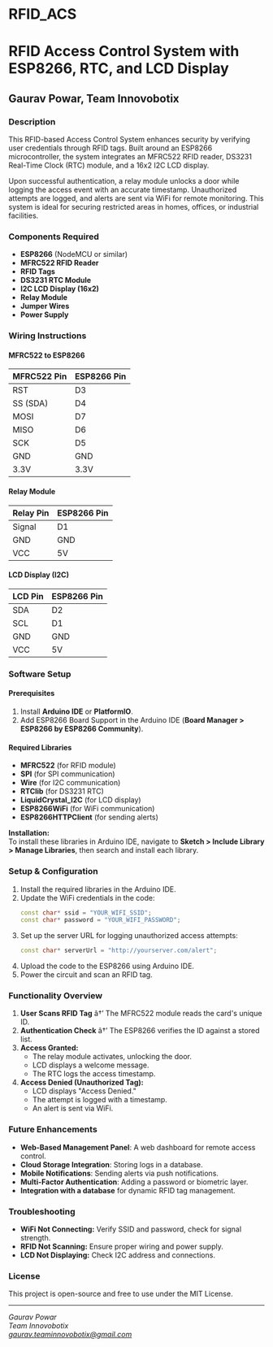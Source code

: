 # RFID_ACS
# RFID Access Control System with ESP8266, RTC, and LCD Display

## Gaurav Powar, Team Innovobotix

### Description
This RFID-based Access Control System enhances security by verifying user credentials through RFID tags. Built around an ESP8266 microcontroller, the system integrates an MFRC522 RFID reader, DS3231 Real-Time Clock (RTC) module, and a 16x2 I2C LCD display. 

Upon successful authentication, a relay module unlocks a door while logging the access event with an accurate timestamp. Unauthorized attempts are logged, and alerts are sent via WiFi for remote monitoring. This system is ideal for securing restricted areas in homes, offices, or industrial facilities.

### Components Required
- **ESP8266** (NodeMCU or similar)
- **MFRC522 RFID Reader**
- **RFID Tags**
- **DS3231 RTC Module**
- **I2C LCD Display (16x2)**
- **Relay Module**
- **Jumper Wires**
- **Power Supply**

### Wiring Instructions

#### **MFRC522 to ESP8266**
| MFRC522 Pin | ESP8266 Pin |
|------------|------------|
| RST        | D3         |
| SS (SDA)   | D4         |
| MOSI       | D7         |
| MISO       | D6         |
| SCK        | D5         |
| GND        | GND        |
| 3.3V       | 3.3V       |

#### **Relay Module**
| Relay Pin | ESP8266 Pin |
|-----------|------------|
| Signal    | D1         |
| GND       | GND        |
| VCC       | 5V         |

#### **LCD Display (I2C)**
| LCD Pin | ESP8266 Pin |
|---------|------------|
| SDA     | D2         |
| SCL     | D1         |
| GND     | GND        |
| VCC     | 5V         |

### Software Setup

#### Prerequisites  
1. Install **Arduino IDE** or **PlatformIO**.  
2. Add ESP8266 Board Support in the Arduino IDE (**Board Manager > ESP8266 by ESP8266 Community**).  

#### Required Libraries  
- **MFRC522** (for RFID module)  
- **SPI** (for SPI communication)  
- **Wire** (for I2C communication)  
- **RTClib** (for DS3231 RTC)  
- **LiquidCrystal_I2C** (for LCD display)  
- **ESP8266WiFi** (for WiFi communication)  
- **ESP8266HTTPClient** (for sending alerts)  

**Installation:**  
To install these libraries in Arduino IDE, navigate to **Sketch > Include Library > Manage Libraries**, then search and install each library.

### Setup & Configuration
1. Install the required libraries in the Arduino IDE.
2. Update the WiFi credentials in the code:
   ```cpp
   const char* ssid = "YOUR_WIFI_SSID";
   const char* password = "YOUR_WIFI_PASSWORD";
   ```
3. Set up the server URL for logging unauthorized access attempts:
   ```cpp
   const char* serverUrl = "http://yourserver.com/alert";
   ```
4. Upload the code to the ESP8266 using Arduino IDE.
5. Power the circuit and scan an RFID tag.

### Functionality Overview

1. **User Scans RFID Tag** â†’ The MFRC522 module reads the card's unique ID.  
2. **Authentication Check** â†’ The ESP8266 verifies the ID against a stored list.  
3. **Access Granted:**  
   - The relay module activates, unlocking the door.  
   - LCD displays a welcome message.  
   - The RTC logs the access timestamp.  
4. **Access Denied (Unauthorized Tag):**  
   - LCD displays "Access Denied."  
   - The attempt is logged with a timestamp.  
   - An alert is sent via WiFi.  

### Future Enhancements
- **Web-Based Management Panel**: A web dashboard for remote access control.  
- **Cloud Storage Integration**: Storing logs in a database.  
- **Mobile Notifications**: Sending alerts via push notifications.  
- **Multi-Factor Authentication**: Adding a password or biometric layer.  
- **Integration with a database** for dynamic RFID tag management.

### Troubleshooting
- **WiFi Not Connecting:** Verify SSID and password, check for signal strength.
- **RFID Not Scanning:** Ensure proper wiring and power supply.
- **LCD Not Displaying:** Check I2C address and connections.

### License
This project is open-source and free to use under the MIT License.

---
*Gaurav Powar*  
*Team Innovobotix*  
*gaurav.teaminnovobotix@gmail.com*